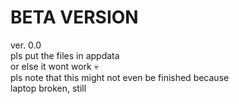 # BETA VERSION
ver. 0.0\
pls put the files in appdata\
or else it wont work :skull:\
pls note that this might not even be finished because\
laptop broken, still

